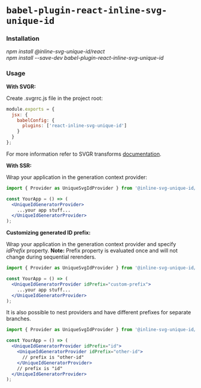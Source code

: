 # `babel-plugin-react-inline-svg-unique-id`

### Installation

_npm install @inline-svg-unique-id/react_\
_npm install --save-dev babel-plugin-react-inline-svg-unique-id_

### Usage

**With SVGR:**

Create .svgrrc.js file in the project root:
```js
module.exports = {
  jsx: {
    babelConfig: {
      plugins: ['react-inline-svg-unique-id']
    }
  }
};
```
For more information refer to SVGR transforms [documentation](https://react-svgr.com/docs/custom-transformations/).

**With SSR:**

Wrap your application in the generation context provider:

```jsx
import { Provider as UniqueSvgIdProvider } from '@inline-svg-unique-id/react';

const YourApp = () => (
  <UniqueIdGeneratorProvider>
    ...your app stuff...
  </UniqueIdGeneratorProvider>
);
```

**Customizing generated ID prefix:**

Wrap your application in the generation context provider and specify _idPrefix_ property. **Note:** Prefix property
is evaluated once and will not change during sequential rerenders.

```jsx
import { Provider as UniqueSvgIdProvider } from '@inline-svg-unique-id/react';

const YourApp = () => (
  <UniqueIdGeneratorProvider idPrefix="custom-prefix">
    ...your app stuff...
  </UniqueIdGeneratorProvider>
);
```

It is also possible to nest providers and have different prefixes for separate branches.

```jsx
import { Provider as UniqueSvgIdProvider } from '@inline-svg-unique-id/react';

const YourApp = () => (
  <UniqueIdGeneratorProvider idPrefix="id">
    <UniqueIdGeneratorProvider idPrefix="other-id">
      // prefix is "other-id"
    </UniqueIdGeneratorProvider>
    // prefix is "id"
  </UniqueIdGeneratorProvider>
);
```
